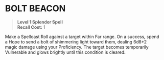 # BOLT BEACON

> **Level 1 Splendor Spell**  
> **Recall Cost:** 1

Make a Spellcast Roll against a target within Far range. On a success, spend a Hope to send a bolt of shimmering light toward them, dealing 6d8+2 magic damage using your Proficiency. The target becomes temporarily Vulnerable and glows brightly until this condition is cleared.